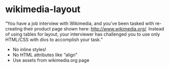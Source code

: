 wikimedia-layout
=========

“You have a job interview with Wikimedia, and you’ve been tasked with re-creating their product page shown here: http://www.wikimedia.org/. Instead of using tables for layout, your interviewer has challenged you to use only HTML/CSS with divs to accomplish your task.”

- No inline styles!
- No HTML attributes like “align”
- Use assets from wikimedia.org page

